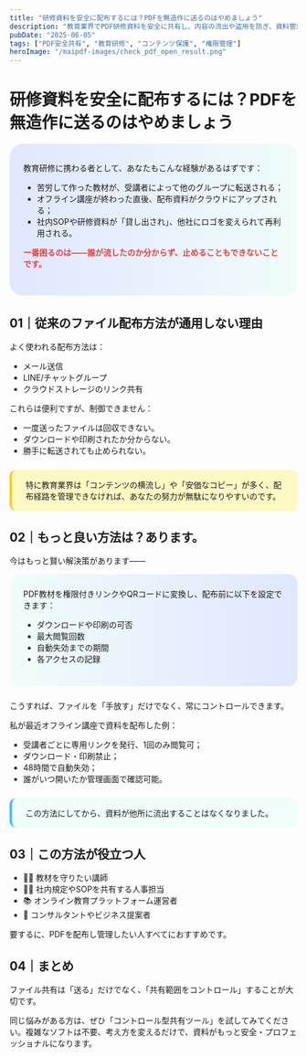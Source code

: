 ```yaml
---
title: "研修資料を安全に配布するには？PDFを無造作に送るのはやめましょう"
description: "教育業界でPDF研修資料を安全に共有し、内容の流出や盗用を防ぎ、資料管理の専門性を高める方法。"
pubDate: "2025-06-05"
tags: ["PDF安全共有", "教育研修", "コンテンツ保護", "権限管理"]
heroImage: "/maipdf-images/check_pdf_open_result.png"
---
```


# 研修資料を安全に配布するには？PDFを無造作に送るのはやめましょう

<div style="background: linear-gradient(90deg, #e0e7ff 0%, #f0fdfa 100%); padding: 2rem 1.5rem; border-radius: 1.5rem; margin-bottom: 2rem;">
教育研修に携わる者として、あなたもこんな経験があるはずです：

- 苦労して作った教材が、受講者によって他のグループに転送される；
- オフライン講座が終わった直後、配布資料がクラウドにアップされる；
- 社内SOPや研修資料が「貸し出され」、他社にロゴを変えられて再利用される。

<span style="color:#e53e3e;font-weight:bold;">一番困るのは——誰が流したのか分からず、止めることもできないことです。</span>
</div>

## 01｜従来のファイル配布方法が通用しない理由

よく使われる配布方法は：

- メール送信
- LINE/チャットグループ
- クラウドストレージのリンク共有

これらは便利ですが、制御できません：

- 一度送ったファイルは回収できない。
- ダウンロードや印刷されたか分からない。
- 勝手に転送されても止められない。

<div style="background: #fef9c3; border-left: 4px solid #facc15; padding: 1rem 1.5rem; border-radius: 0.75rem; margin: 1.5rem 0;">
特に教育業界は「コンテンツの横流し」や「安価なコピー」が多く、配布経路を管理できなければ、あなたの努力が無駄になりやすいのです。
</div>

## 02｜もっと良い方法は？あります。

今はもっと賢い解決策があります——

<div style="background: linear-gradient(90deg, #f0fdfa 0%, #e0e7ff 100%); padding: 1.5rem; border-radius: 1rem; margin-bottom: 1.5rem;">
PDF教材を権限付きリンクやQRコードに変換し、配布前に以下を設定できます：

- ダウンロードや印刷の可否
- 最大閲覧回数
- 自動失効までの期間
- 各アクセスの記録
</div>

こうすれば、ファイルを「手放す」だけでなく、常にコントロールできます。

私が最近オフライン講座で資料を配布した例：

- 受講者ごとに専用リンクを発行、1回のみ閲覧可；
- ダウンロード・印刷禁止；
- 48時間で自動失効；
- 誰がいつ開いたか管理画面で確認可能。

<div style="background: #f0fdfa; border-left: 4px solid #38bdf8; padding: 1rem 1.5rem; border-radius: 0.75rem; margin: 1.5rem 0;">
この方法にしてから、資料が他所に流出することはなくなりました。
</div>

## 03｜この方法が役立つ人

- 🧑‍🏫 教材を守りたい講師
- 🧑‍💼 社内規定やSOPを共有する人事担当
- 📚 オンライン教育プラットフォーム運営者
- 🤝 コンサルタントやビジネス提案者

要するに、PDFを配布し管理したい人すべてにおすすめです。

## 04｜まとめ

ファイル共有は「送る」だけでなく、「共有範囲をコントロール」することが大切です。

同じ悩みがある方は、ぜひ「コントロール型共有ツール」を試してみてください。複雑なソフトは不要、考え方を変えるだけで、資料がもっと安全・プロフェッショナルになります。
